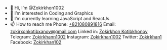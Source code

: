- 👋 Hi, I’m @Zokirkhon1002
- 👀 I’m interested in Coding and Graphics
- 🌱 I’m currently learning JavaScript and ReactJs
- 📫 How to reach me 
Phone: <a href="tel:+821080891816">+821080891816</a>
Email: <a href="email:zokirxonkotibxanov@gmail.com">zokirxonkotibxanov@gmail.com</a>
Linked in: <a href="https://www.linkedin.com/in/zokirkhon-kotibkhonov-2997b1202/">Zokirkhon Kotibkhonov</a>
Telegram: <a href="https://t.me/Zokirkhann1002">Zokirkhann1002</a>
Instagram: <a href="https://www.instagram.com/zokirkhan1002/">Zokirkhan1002</a>
Twitter: <a href="https://mobile.twitter.com/Zokirkhan1">Zokirkhan1</a>
Facebook: <a href="https://m.facebook.com/Zokirkhan102">Zokirkhan102</a>



<!---
Zokirkhon1002/Zokirkhon1002 is a ✨ special ✨ repository because its `README.md` (this file) appears on your GitHub profile.
You can click the Preview link to take a look at your changes.
--->
